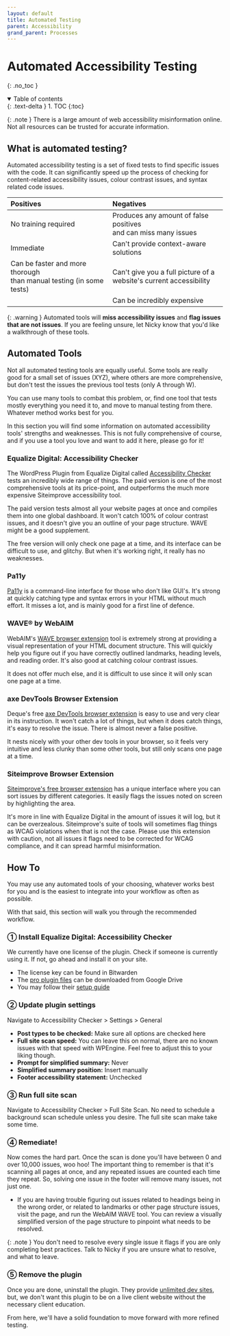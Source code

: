 ```yaml
---
layout: default
title: Automated Testing
parent: Accessibility
grand_parent: Processes
---
```

# Automated Accessibility Testing

{: .no_toc }

<details open markdown="block">
  <summary>
    Table of contents
  </summary>
  {: .text-delta }
1. TOC
{:toc}
</details>

{: .note }
There is a large amount of web accessibility misinformation online. Not all resources can be trusted for accurate information.

## What is automated testing?

Automated accessibility testing is a set of fixed tests to find specific issues with the code. It can significantly speed up the process of checking for content-related accessibility issues, colour contrast issues, and syntax related code issues.

| Positives                                                                | Negatives                                                             |
| :----------------------------------------------------------------------- | :-------------------------------------------------------------------- |
| No training required                                                     | Produces any amount of false positives<br>and can miss many issues    |
| Immediate                                                                | Can't provide context-aware solutions                                 |
| Can be faster and more thorough  <br>than manual testing (in some tests) | Can't give you a full picture of a<br>website's current accessibility |
|                                                                          | Can be incredibly expensive                                           |

{: .warning }
Automated tools will **miss accessibility issues** and **flag issues that are not issues**. If you are feeling unsure, let Nicky know that you'd like a walkthrough of these tools.

## Automated Tools

 Not all automated testing tools are equally useful. Some tools are really good for a small set of issues (XYZ), where others are more comprehensive, but don't test the issues the previous tool tests (only A through W).

You can use many tools to combat this problem, or, find one tool that tests mostly everything you need it to, and move to manual testing from there. Whatever method works best for you.

In this section you will find some information on automated accessibility tools' strengths and weaknesses. This is not fully comprehensive of course, and if you use a tool you love and want to add it here, please go for it!

### Equalize Digital: Accessibility Checker

The WordPress Plugin from Equalize Digital called [Accessibility Checker](https://equalizedigital.com/accessibility-checker/) tests an incredibly wide range of things. The paid version is one of the most comprehensive tools at its price-point, and outperforms the much more expensive Siteimprove accessibility tool.

The paid version tests almost all your website pages at once and compiles them into one global dashboard. It won't catch 100% of colour contrast issues, and it doesn't give you an outline of your page structure. WAVE might be a good supplement.

The free version will only check one page at a time, and its interface can be difficult to use, and  glitchy. But when it's working right, it really has no weaknesses.

### Pa11y

[Pa11y](https://github.com/pa11y/pa11y) is a command-line interface for those who don't like GUI's. It's strong at quickly catching type and syntax errors in your HTML without much effort. It misses a lot, and is mainly good for a first line of defence.

### WAVE® by WebAIM

WebAIM's [WAVE browser extension](https://wave.webaim.org/extension/) tool is extremely strong at providing a visual representation of your HTML document structure. This will quickly help you figure out if you have correctly outlined landmarks, heading levels, and reading order. It's also good at catching colour contrast issues.

It does not offer much else, and it is difficult to use since it will only scan one page at a time.

### axe DevTools Browser Extension

Deque's free [axe DevTools browser extension](https://www.deque.com/axe/browser-extensions/) is easy to use and very clear in its instruction. It won't catch a lot of things, but when it does catch things, it's easy to resolve the issue. There is almost never a false positive.

It nests nicely with your other dev tools in your browser, so it feels very intuitive and less clunky than some other tools, but still only scans one page at a time.

### Siteimprove Browser Extension

[Siteimprove's free browser extension](https://www.siteimprove.com/integrations/browser-extensions/) has a unique interface where you can sort issues by different categories. It easily flags the issues noted on screen by highlighting the area.

It's more in line with Equalize Digital in the amount of issues it will log, but it can be overzealous. Siteimprove's suite of tools will sometimes flag things as WCAG violations when that is not the case. Please use this extension with caution, not all issues it flags need to be corrected for WCAG compliance, and it can spread harmful misinformation.

## How To

You may use any automated tools of your choosing, whatever works best for you and is the easiest to integrate into your workflow as often as possible.

With that said, this section will walk you through the recommended workflow.

### ① Install Equalize Digital: Accessibility Checker

We currently have one license of the plugin. Check if someone is currently using it. If not, go ahead and install it on your site.

- The license key can be found in Bitwarden
- The [pro plugin files](https://drive.google.com/drive/folders/1VwjJP2kAa5pRLqHM5DmvaJZhQcE-71X7?usp=drive_link) can be downloaded from Google Drive
- You may follow their [setup guide](https://equalizedigital.com/accessibility-checker/how-to-install-activate-accessibility-checker/)

### ② Update plugin settings

Navigate to Accessibility Checker > Settings > General

- **Post types to be checked:** Make sure all options are checked here
- **Full site scan speed:** You can leave this on normal, there are no known issues with that speed with WPEngine. Feel free to adjust this to your liking though.
- **Prompt for simplified summary:** Never
- **Simplified summary position:** Insert manually
- **Footer accessibility statement:** Unchecked

### ③ Run full site scan

Navigate to Accessibility Checker > Full Site Scan. No need to schedule a background scan schedule unless you desire. The full site scan make take some time.

### ④ Remediate!

Now comes the hard part. Once the scan is done you'll have between 0 and over 10,000 issues, woo hoo! The important thing to remember is that it's scanning all pages at once, and any repeated issues are counted each time they repeat. So, solving one issue in the footer will remove many issues, not just one.

- If you are having trouble figuring out issues related to headings being in the wrong order, or related to landmarks or other page structure issues, visit the page, and run the WebAIM WAVE tool. You can review a visually simplified version of the page structure to pinpoint what needs to be resolved.

{: .note }
You don't need to resolve every single issue it flags if you are only completing best practices. Talk to Nicky if you are unsure what to resolve, and what to leave.

### ⑤ Remove the plugin

Once you are done, uninstall the plugin. They provide [unlimited dev sites](https://equalizedigital.com/accessibility-checker/what-does-unlimited-dev-sites-mean/), but, we don't want this plugin to be on a live client website without the necessary client education.

From here, we'll have a solid foundation to move forward with more refined testing.
